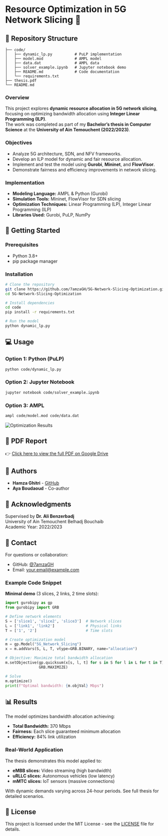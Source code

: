 # Resource Optimization in 5G Network Slicing 📡

## 📁 Repository Structure
```
├── code/
│   ├── dynamic_lp.py          # PuLP implementation
│   ├── model.mod              # AMPL model
│   ├── data.dat               # AMPL data
│   ├── solver_example.ipynb   # Jupyter notebook demo
│   ├── README.md              # Code documentation
│   └── requirements.txt
├── thesis.pdf
└── README.md
```

### Overview
This project explores **dynamic resource allocation in 5G network slicing**, focusing on optimizing bandwidth allocation using **Integer Linear Programming (ILP)**.  
The work was completed as part of my **Bachelor’s thesis in Computer Science** at the **University of Ain Temouchent (2022/2023)**.

### Objectives
- Analyze 5G architecture, SDN, and NFV frameworks.
- Develop an ILP model for dynamic and fair resource allocation.
- Implement and test the model using **Gurobi**, **Mininet**, and **FlowVisor**.
- Demonstrate fairness and efficiency improvements in network slicing.

### Implementation
- **Modeling Language:** AMPL & Python (Gurobi)
- **Simulation Tools:** Mininet, FlowVisor for SDN slicing
- **Optimization Techniques:** Linear Programming (LP), Integer Linear Programming (ILP)
- **Libraries Used:** Gurobi, PuLP, NumPy

## 🚀 Getting Started

### Prerequisites
- Python 3.8+
- pip package manager

### Installation
```bash
# Clone the repository
git clone https://github.com/7amzaGH/5G-Network-Slicing-Optimization.git
cd 5G-Network-Slicing-Optimization

# Install dependencies
cd code
pip install -r requirements.txt

# Run the model
python dynamic_lp.py
```

## 💻 Usage

### Option 1: Python (PuLP)
```bash
python code/dynamic_lp.py
```

### Option 2: Jupyter Notebook
```bash
jupyter notebook code/solver_example.ipynb
```

### Option 3: AMPL
```bash
ampl code/model.mod code/data.dat
```

![Optimization Results](results/optimization_plot.png)

## 📄 PDF Report

👉 [Click here to view the full PDF on Google Drive](https://drive.google.com/file/d/1zyUAntguo4mpcDOGxhDmdRMlg2pkiF0p/view?usp=sharing)

## 👥 Authors

- **Hamza Ghitri** - [GitHub](https://github.com/7amzaGH)
- **Aya Boudaoud** - Co-author

## 🙏 Acknowledgments

Supervised by **Dr. Ali Benzerbadj**  
University of Ain Temouchent Belhadj Bouchaib  
Academic Year: 2022/2023

## 📧 Contact

For questions or collaboration:
- GitHub: [@7amzaGH](https://github.com/7amzaGH)
- Email: your.email@example.com

### Example Code Snippet
**Minimal demo** (3 slices, 2 links, 2 time slots):
```python
import gurobipy as gp
from gurobipy import GRB

# Define network elements
S = ['slice1', 'slice2', 'slice3']  # Network slices
L = ['link1', 'link2']              # Physical links
T = ['1', '2']                      # Time slots

# Create optimization model
m = gp.Model("5G_Network_Slicing")
x = m.addVars(S, L, T, vtype=GRB.BINARY, name="allocation")

# Objective: Maximize total bandwidth allocation
m.setObjective(gp.quicksum(x[s, l, t] for s in S for l in L for t in T), 
               GRB.MAXIMIZE)

# Solve
m.optimize()
print(f"Optimal bandwidth: {m.objVal} Mbps")
```

## 📊 Results

The model optimizes bandwidth allocation achieving:
- **Total Bandwidth:** 370 Mbps
- **Fairness:** Each slice guaranteed minimum allocation
- **Efficiency:** 84% link utilization

### Real-World Application
The thesis demonstrates this model applied to:
- **eMBB slices:** Video streaming (high bandwidth)
- **uRLLC slices:** Autonomous vehicles (low latency)
- **mMTC slices:** IoT sensors (massive connections)

With dynamic demands varying across 24-hour periods.
See full thesis for detailed scenarios.

## 📝 License

This project is licensed under the MIT License - see the [LICENSE](LICENSE) file for details.
